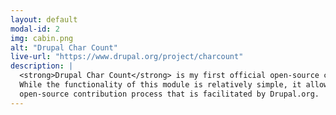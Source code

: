```yaml
---
layout: default
modal-id: 2
img: cabin.png
alt: "Drupal Char Count"
live-url: "https://www.drupal.org/project/charcount"
description: |
  <strong>Drupal Char Count</strong> is my first official open-source contributed module, submitted to the Drupal project. 
  While the functionality of this module is relatively simple, it allowed me to become familiar with the 
  open-source contribution process that is facilitated by Drupal.org.
---
```

